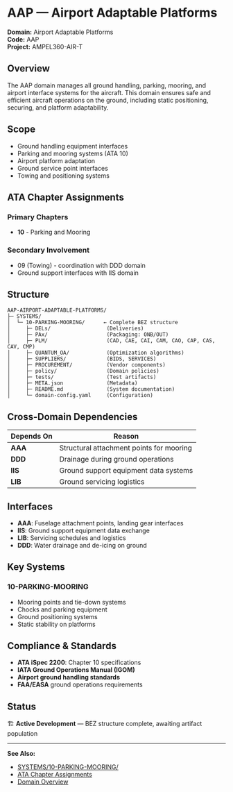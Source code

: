 # AAP — Airport Adaptable Platforms

**Domain:** Airport Adaptable Platforms  
**Code:** AAP  
**Project:** AMPEL360-AIR-T

## Overview

The AAP domain manages all ground handling, parking, mooring, and airport interface systems for the aircraft. This domain ensures safe and efficient aircraft operations on the ground, including static positioning, securing, and platform adaptability.

## Scope

- Ground handling equipment interfaces
- Parking and mooring systems (ATA 10)
- Airport platform adaptation
- Ground service point interfaces
- Towing and positioning systems

## ATA Chapter Assignments

### Primary Chapters
- **10** - Parking and Mooring

### Secondary Involvement
- 09 (Towing) - coordination with DDD domain
- Ground support interfaces with IIS domain

## Structure

```
AAP-AIRPORT-ADAPTABLE-PLATFORMS/
├─ SYSTEMS/
│  └─ 10-PARKING-MOORING/      ← Complete BEZ structure
│     ├─ DELs/                  (Deliveries)
│     ├─ PAx/                   (Packaging: ONB/OUT)
│     ├─ PLM/                   (CAD, CAE, CAI, CAM, CAO, CAP, CAS, CAV, CMP)
│     ├─ QUANTUM_OA/            (Optimization algorithms)
│     ├─ SUPPLIERS/             (BIDS, SERVICES)
│     ├─ PROCUREMENT/           (Vendor components)
│     ├─ policy/                (Domain policies)
│     ├─ tests/                 (Test artifacts)
│     ├─ META.json              (Metadata)
│     ├─ README.md              (System documentation)
│     └─ domain-config.yaml     (Configuration)
```

## Cross-Domain Dependencies

| Depends On | Reason |
|------------|--------|
| **AAA** | Structural attachment points for mooring |
| **DDD** | Drainage during ground operations |
| **IIS** | Ground support equipment data systems |
| **LIB** | Ground servicing logistics |

## Interfaces

- **AAA**: Fuselage attachment points, landing gear interfaces
- **IIS**: Ground support equipment data exchange
- **LIB**: Servicing schedules and logistics
- **DDD**: Water drainage and de-icing on ground

## Key Systems

### 10-PARKING-MOORING
- Mooring points and tie-down systems
- Chocks and parking equipment
- Ground positioning systems
- Static stability on platforms

## Compliance & Standards

- **ATA iSpec 2200**: Chapter 10 specifications
- **IATA Ground Operations Manual (IGOM)**
- **Airport ground handling standards**
- **FAA/EASA** ground operations requirements

## Status

🏗️ **Active Development** — BEZ structure complete, awaiting artifact population

---

**See Also:**
- [SYSTEMS/10-PARKING-MOORING/](./SYSTEMS/10-PARKING-MOORING/)
- [ATA Chapter Assignments](../../../1-DIMENSIONS/CANONICAL-TAXONOMY/ata-chapters.csv)
- [Domain Overview](../README.md)
